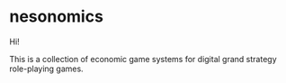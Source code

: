 # nesonomics

Hi!

This is a collection of economic game systems for digital grand strategy role-playing games.
